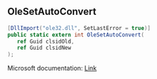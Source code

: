 ## OleSetAutoConvert

```csharp
[DllImport("ole32.dll", SetLastError = true)]
public static extern int OleSetAutoConvert(
   ref Guid clsidOld,
   ref Guid clsidNew
);
```

Microsoft documentation: [Link](https://docs.microsoft.com/en-us/windows/win32/api/ole2/nf-ole2-olesetautoconvert)
